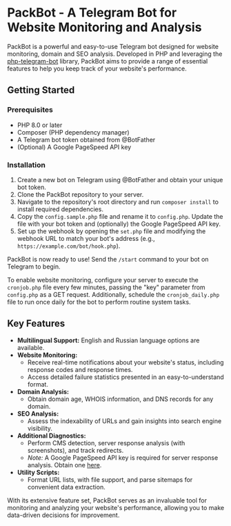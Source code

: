 # PackBot - A Telegram Bot for Website Monitoring and Analysis

PackBot is a powerful and easy-to-use Telegram bot designed for website monitoring, domain and SEO analysis. Developed in PHP and leveraging the [php-telegram-bot](https://github.com/php-telegram-bot/core) library, PackBot aims to provide a range of essential features to help you keep track of your website's performance.

## Getting Started

### Prerequisites

- PHP 8.0 or later
- Composer (PHP dependency manager)
- A Telegram bot token obtained from @BotFather
- (Optional) A Google PageSpeed API key

### Installation

1. Create a new bot on Telegram using @BotFather and obtain your unique bot token.
2. Clone the PackBot repository to your server.
3. Navigate to the repository's root directory and run `composer install` to install required dependencies.
4. Copy the `config.sample.php` file and rename it to `config.php`. Update the file with your bot token and (optionally) the Google PageSpeed API key.
5. Set up the webhook by opening the `set.php` file and modifying the webhook URL to match your bot's address (e.g., `https://example.com/bot/hook.php`).

PackBot is now ready to use! Send the `/start` command to your bot on Telegram to begin.

To enable website monitoring, configure your server to execute the `cronjob.php` file every few minutes, passing the "key" parameter from `config.php` as a GET request. Additionally, schedule the `cronjob_daily.php` file to run once daily for the bot to perform routine system tasks.

## Key Features

- **Multilingual Support:** English and Russian language options are available.
- **Website Monitoring:**
  - Receive real-time notifications about your website's status, including response codes and response times.
  - Access detailed failure statistics presented in an easy-to-understand format.
- **Domain Analysis:**
  - Obtain domain age, WHOIS information, and DNS records for any domain.
- **SEO Analysis:**
  - Assess the indexability of URLs and gain insights into search engine visibility.
- **Additional Diagnostics:**
  - Perform CMS detection, server response analysis (with screenshots), and track redirects.
  - *Note:* A Google PageSpeed API key is required for server response analysis. Obtain one [here](https://developers.google.com/speed/docs/insights/v5/get-started).
- **Utility Scripts:**
  - Format URL lists, with file support, and parse sitemaps for convenient data extraction.

With its extensive feature set, PackBot serves as an invaluable tool for monitoring and analyzing your website's performance, allowing you to make data-driven decisions for improvement.

